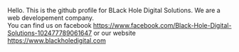 Hello.  This is the github profile for BLack Hole Digital Solutions.  We are a web developement company.  
You can find us on facebook https://www.facebook.com/Black-Hole-Digital-Solutions-102477789061647
or our website https://www.blackholedigital.com

<!---
black-hole-digital-solutions/black-hole-digital-solutions is a ✨ special ✨ repository because its `README.md` (this file) appears on your GitHub profile.
You can click the Preview link to take a look at your changes.
--->
